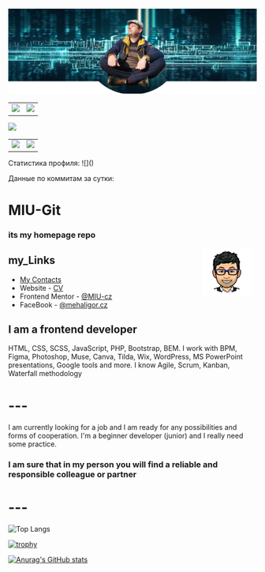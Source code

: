 ![](./images/git-cover.png)

<table>
<tr>
<td>
<img src="https://github-profile-summary-cards.vercel.app/api/cards/repos-per-language?username=MIU-cz&theme=solarized_dark">
</td>
<td>
<img src="https://github-profile-summary-cards.vercel.app/api/cards/most-commit-language?username=MIU-cz&theme=solarized_dark">
</td>
</tr>
</table>

![](https://github-profile-summary-cards.vercel.app/api/cards/profile-details?username=MIU-cz&theme=solarized_dark)

<table>
<tr>
<td>
<img src="https://github-profile-summary-cards.vercel.app/api/cards/stats?username=MIU-cz&theme=solarized_dark">
</td>
<td>
<img src="https://github-profile-summary-cards.vercel.app/api/cards/productive-time?username=MIU-cz&theme=solarized_dark">
</td>
</tr>
</table>
Статистика профиля:
![]()

Данные по коммитам за сутки:
![]()

# MIU-Git

### its my homepage repo

<div style="float:right;margin:0 10px 0 0">
    <img src="./images/autor.png" alt="Autor" width="100px">
</div>

## my_Links

- [My Contacts](https://mehal.my.canva.site)
- Website - [CV](https://sites.google.com/view/zivotopis-miu/kdo-jsem)
- Frontend Mentor - [@MIU-cz](https://www.frontendmentor.io/profile/MIU-cz)
- FaceBook - [@mehaligor.cz](https://www.facebook.com/mehaligor.cz/)

## I am a frontend developer

HTML, CSS, SCSS, JavaScript, PHP, Bootstrap, BEM.
I work with BPM, Figma, Photoshop, Muse, Canva, Tilda, Wix, WordPress, MS PowerPoint presentations, Google tools and more.
I know Agile, Scrum, Kanban, Waterfall methodology

# --- #

I am currently looking for a job and I am ready for any possibilities and forms of cooperation.
I'm a beginner developer (junior) and I really need some practice.

### I am sure that in my person you will find a reliable and responsible colleague or partner

# --- #

![Top Langs](https://github-readme-stats.vercel.app/api/top-langs/?username=MIU-cz&layout=compact)

[![trophy](https://github-profile-trophy.vercel.app/?username=MIU-cz&theme=onedark)](https://github.com/ryo-ma/github-profile-trophy)

[![Anurag's GitHub stats](https://github-readme-stats.vercel.app/api?username=MIU-cz&show_icons=true&theme=dark)](https://github.com/anuraghazra/github-readme-stats)
